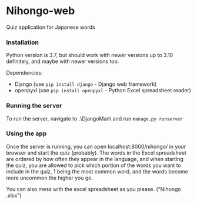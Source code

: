 # Nihongo-web
Quiz application for Japanese words

### Installation
Python version is 3.7, but should work with newer versions up to 3.10 definitely,
and maybe with newer versions too.

Dependencies:
- Django (use `pip install django` - Django web framework)
- openpyxl (use `pip install openpyxl` - Python Excel spreadsheet reader)

### Running the server
To run the server, navigate to .\DjangoMan\ and run `manage.py runserver`

### Using the app
Once the server is running, you can open localhost:8000/nihongo/ in your browser
and start the quiz (probably). The words in the Excel spreadsheet are ordered by
how often they appear in the language, and when starting the quiz, you are
allowed to pick which portion of the words you want to include in the quiz, 1
being the most common word, and the words become more uncommon the higher you go.

You can also mess with the excel spreadsheet as you please. ("Nihongo .xlsx")
